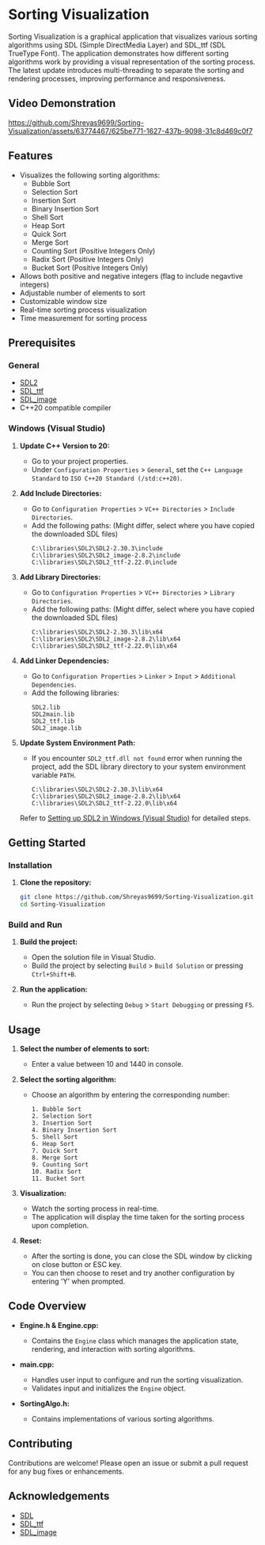 # Sorting Visualization

Sorting Visualization is a graphical application that visualizes various sorting algorithms using SDL (Simple DirectMedia Layer) and SDL_ttf (SDL TrueType Font). The application demonstrates how different sorting algorithms work by providing a visual representation of the sorting process. The latest update introduces multi-threading to separate the sorting and rendering processes, improving performance and responsiveness.

## Video Demonstration

https://github.com/Shreyas9699/Sorting-Visualization/assets/63774467/625be771-1627-437b-9098-31c8d469c0f7



## Features

- Visualizes the following sorting algorithms:
  - Bubble Sort
  - Selection Sort
  - Insertion Sort
  - Binary Insertion Sort
  - Shell Sort
  - Heap Sort
  - Quick Sort
  - Merge Sort
  - Counting Sort (Positive Integers Only)
  - Radix Sort (Positive Integers Only)
  - Bucket Sort (Positive Integers Only)
- Allows both positive and negative integers (flag to include negavtive integers)
- Adjustable number of elements to sort
- Customizable window size
- Real-time sorting process visualization
- Time measurement for sorting process

## Prerequisites

### General

- [SDL2](https://github.com/libsdl-org/SDL/releases)
- [SDL_ttf](https://github.com/libsdl-org/SDL_ttf/releases)
- [SDL_image](https://github.com/libsdl-org/SDL_image/releases)
- C++20 compatible compiler

### Windows (Visual Studio)

1. **Update C++ Version to 20:**

   - Go to your project properties.
   - Under `Configuration Properties` > `General`, set the `C++ Language Standard` to `ISO C++20 Standard (/std:c++20)`.

2. **Add Include Directories:**

   - Go to `Configuration Properties` > `VC++ Directories` > `Include Directories`.
   - Add the following paths: (Might differ, select where you have copied the downloaded SDL files)
     ```
     C:\libraries\SDL2\SDL2-2.30.3\include
     C:\libraries\SDL2\SDL2_image-2.8.2\include
     C:\libraries\SDL2\SDL2_ttf-2.22.0\include
     ```

3. **Add Library Directories:**

   - Go to `Configuration Properties` > `VC++ Directories` > `Library Directories`.
   - Add the following paths: (Might differ, select where you have copied the downloaded SDL files)
     ```
     C:\libraries\SDL2\SDL2-2.30.3\lib\x64
     C:\libraries\SDL2\SDL2_image-2.8.2\lib\x64
     C:\libraries\SDL2\SDL2_ttf-2.22.0\lib\x64
     ```

4. **Add Linker Dependencies:**

   - Go to `Configuration Properties` > `Linker` > `Input` > `Additional Dependencies`.
   - Add the following libraries:
     ```
     SDL2.lib
     SDL2main.lib
     SDL2_ttf.lib
     SDL2_image.lib
     ```

5. **Update System Environment Path:**

   - If you encounter `SDL2_ttf.dll not found` error when running the project, add the SDL library directory to your system environment variable `PATH`.
     ```
     C:\libraries\SDL2\SDL2-2.30.3\lib\x64
     C:\libraries\SDL2\SDL2_image-2.8.2\lib\x64
     C:\libraries\SDL2\SDL2_ttf-2.22.0\lib\x64
     ```

   Refer to [Setting up SDL2 in Windows (Visual Studio)](https://www.studyplan.dev/sdl-dev/sdl-setup-windows) for detailed steps.

## Getting Started

### Installation

1. **Clone the repository:**

    ```sh
    git clone https://github.com/Shreyas9699/Sorting-Visualization.git
    cd Sorting-Visualization
    ```

### Build and Run

1. **Build the project:**

    - Open the solution file in Visual Studio.
    - Build the project by selecting `Build` > `Build Solution` or pressing `Ctrl+Shift+B`.

2. **Run the application:**

    - Run the project by selecting `Debug` > `Start Debugging` or pressing `F5`.

## Usage

1. **Select the number of elements to sort:**
   - Enter a value between 10 and 1440 in console.

2. **Select the sorting algorithm:**
   - Choose an algorithm by entering the corresponding number:
     ```
     1. Bubble Sort
     2. Selection Sort
     3. Insertion Sort
     4. Binary Insertion Sort
     5. Shell Sort
     6. Heap Sort
     7. Quick Sort
     8. Merge Sort
     9. Counting Sort
     10. Radix Sort
     11. Bucket Sort
     ```

3. **Visualization:**
   - Watch the sorting process in real-time.
   - The application will display the time taken for the sorting process upon completion.

4. **Reset:**
   - After the sorting is done, you can close the SDL window by clicking on close button or ESC key.
   - You can then choose to reset and try another configuration by entering 'Y' when prompted.

## Code Overview

- **Engine.h & Engine.cpp:**
  - Contains the `Engine` class which manages the application state, rendering, and interaction with sorting algorithms.

- **main.cpp:**
  - Handles user input to configure and run the sorting visualization.
  - Validates input and initializes the `Engine` object.

- **SortingAlgo.h:**
  - Contains implementations of various sorting algorithms.

## Contributing

Contributions are welcome! Please open an issue or submit a pull request for any bug fixes or enhancements.

## Acknowledgements

- [SDL](https://www.libsdl.org/)
- [SDL_ttf](https://www.libsdl.org/projects/SDL_ttf/)
- [SDL_image](https://www.libsdl.org/projects/SDL_image/)


